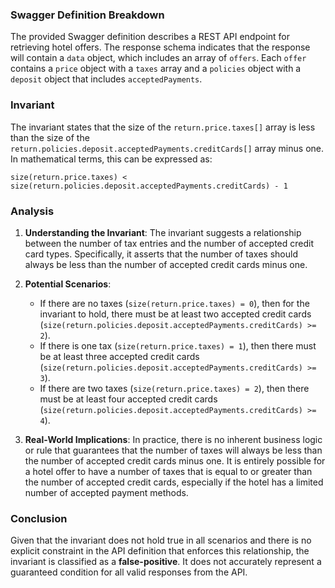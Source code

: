 ### Swagger Definition Breakdown
The provided Swagger definition describes a REST API endpoint for retrieving hotel offers. The response schema indicates that the response will contain a `data` object, which includes an array of `offers`. Each `offer` contains a `price` object with a `taxes` array and a `policies` object with a `deposit` object that includes `acceptedPayments`.

### Invariant
The invariant states that the size of the `return.price.taxes[]` array is less than the size of the `return.policies.deposit.acceptedPayments.creditCards[]` array minus one. In mathematical terms, this can be expressed as:

`size(return.price.taxes) < size(return.policies.deposit.acceptedPayments.creditCards) - 1`

### Analysis
1. **Understanding the Invariant**: The invariant suggests a relationship between the number of tax entries and the number of accepted credit card types. Specifically, it asserts that the number of taxes should always be less than the number of accepted credit cards minus one.

2. **Potential Scenarios**: 
   - If there are no taxes (`size(return.price.taxes) = 0`), then for the invariant to hold, there must be at least two accepted credit cards (`size(return.policies.deposit.acceptedPayments.creditCards) >= 2`). 
   - If there is one tax (`size(return.price.taxes) = 1`), then there must be at least three accepted credit cards (`size(return.policies.deposit.acceptedPayments.creditCards) >= 3`). 
   - If there are two taxes (`size(return.price.taxes) = 2`), then there must be at least four accepted credit cards (`size(return.policies.deposit.acceptedPayments.creditCards) >= 4`).

3. **Real-World Implications**: In practice, there is no inherent business logic or rule that guarantees that the number of taxes will always be less than the number of accepted credit cards minus one. It is entirely possible for a hotel offer to have a number of taxes that is equal to or greater than the number of accepted credit cards, especially if the hotel has a limited number of accepted payment methods.

### Conclusion
Given that the invariant does not hold true in all scenarios and there is no explicit constraint in the API definition that enforces this relationship, the invariant is classified as a **false-positive**. It does not accurately represent a guaranteed condition for all valid responses from the API.
